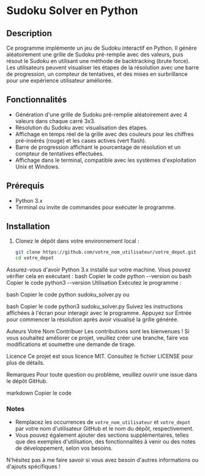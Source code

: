# Sudoku Solver en Python

## Description

Ce programme implémente un jeu de Sudoku interactif en Python. Il génère aléatoirement une grille de Sudoku pré-remplie avec des valeurs, puis résout le Sudoku en utilisant une méthode de backtracking (brute force). Les utilisateurs peuvent visualiser les étapes de la résolution avec une barre de progression, un compteur de tentatives, et des mises en surbrillance pour une expérience utilisateur améliorée.

## Fonctionnalités

- Génération d'une grille de Sudoku pré-remplie aléatoirement avec 4 valeurs dans chaque carré 3x3.
- Résolution du Sudoku avec visualisation des étapes.
- Affichage en temps réel de la grille avec des couleurs pour les chiffres pré-insérés (rouge) et les cases actives (vert flash).
- Barre de progression affichant le pourcentage de résolution et un compteur de tentatives effectuées.
- Affichage dans le terminal, compatible avec les systèmes d'exploitation Unix et Windows.

## Prérequis

- Python 3.x
- Terminal ou invite de commandes pour exécuter le programme.

## Installation

1. Clonez le dépôt dans votre environnement local :
   ```bash
   git clone https://github.com/votre_nom_utilisateur/votre_depot.git
   cd votre_depot
Assurez-vous d'avoir Python 3.x installé sur votre machine. Vous pouvez vérifier cela en exécutant :
bash
Copier le code
python --version
ou
bash
Copier le code
python3 --version
Utilisation
Exécutez le programme :

bash
Copier le code
python sudoku_solver.py
ou

bash
Copier le code
python3 sudoku_solver.py
Suivez les instructions affichées à l'écran pour interagir avec le programme. Appuyez sur Entrée pour commencer la résolution après avoir visualisé la grille générée.

Auteurs
Votre Nom
Contribuer
Les contributions sont les bienvenues ! Si vous souhaitez améliorer ce projet, veuillez créer une branche, faire vos modifications et soumettre une demande de tirage.

Licence
Ce projet est sous licence MIT. Consultez le fichier LICENSE pour plus de détails.

Remarques
Pour toute question ou problème, veuillez ouvrir une issue dans le dépôt GitHub.

markdown
Copier le code

### Notes
- Remplacez les occurrences de `votre_nom_utilisateur` et `votre_depot` par votre nom d'utilisateur GitHub et le nom du dépôt, respectivement.
- Vous pouvez également ajouter des sections supplémentaires, telles que des exemples d'utilisation, des fonctionnalités à venir ou des notes de développement, selon vos besoins.

N'hésitez pas à me faire savoir si vous avez besoin d'autres informations ou d'ajouts spécifiques !





